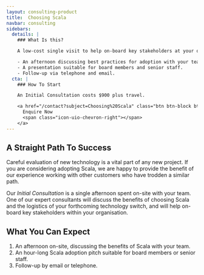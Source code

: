 ```yaml
---
layout: consulting-product
title:  Choosing Scala
navbar: consulting
sidebars:
  details: |
    ### What Is this?

    A low-cost single visit to help on-board key stakeholders at your organisation.

    - An afternoon discussing best practices for adoption with your team.
    - A presentation suitable for board members and senior staff.
    - Follow-up via telephone and email.
  cta: |
    ### How To Start

    An Initial Consultation costs $900 plus travel.

    <a href="/contact?subject=Choosing%20Scala" class="btn btn-block btn-primary">
      Enquire Now
      <span class="icon-uio-chevron-right"></span>
    </a>
---
```


## A Straight Path To Success

Careful evaluation of new technology is a vital part of any new project.
If you are considering adopting Scala, we are happy to provide the benefit
of our experience working with other customers who have trodden a similar path.

Our *Initial Consultation* is a single afternoon spent on-site with your team.
One of our expert consultants will discuss the benefits of choosing Scala
and the logistics of your forthcoming technology switch,
and will help on-board key stakeholders within your organisation.

## What You Can Expect

1. An afternoon on-site, discussing the benefits of Scala with your team.
2. An hour-long Scala adoption pitch suitable for board members or senior staff.
3. Follow-up by email or telephone.
